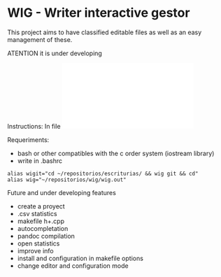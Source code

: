 # WIG - Writer interactive gestor

This project aims to have classified editable files as well as an easy management of these.

ATENTION it is under developing

Instructions: 
In file ![INSTRUCTIONS.txt](./INSTRUCTIONS.txt)



Requeriments: 
- bash or other compatibles with the c order system  (iostream library)
- write in .bashrc

```
alias wigit="cd ~/repositorios/escriturias/ && wig git && cd"
alias wig="~/repositorios/wig/wig.out"
```

Future and under developing features
- create a proyect 
- .csv statistics
- makefile h+.cpp 
- autocompletation
- pandoc compilation 
- open statistics
- improve info
- install and configuration in makefile options
- change editor and configuration mode





